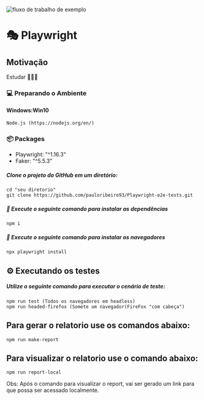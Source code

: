 ![fluxo de trabalho de exemplo](https://github.com/pauloribeiro93/Playwright-e2e-tests/actions/workflows/dramaturgo.yml/badge.svg)

# 🎭 Playwright 




## Motivação 
  Estudar 🥳👨‍💻

### :computer: Preparando o Ambiente

#### Windows:Win10
```
Node.js (https://nodejs.org/en/)
```

### :package: Packages 

- Playwright: "^1.16.3"
- Faker: "^5.5.3"

##### Clone o projeto do GitHub em um diretório:

```
cd "seu diretorio"
git clone https://github.com/pauloribeiro93/Playwright-e2e-tests.git

```

##### :runner: Execute o seguinte comando para instalar as dependências

```
npm i
```

##### :runner: Execute o seguinte comando para instalar os navegadores
````
npx playwright install
````

## ⚙️ Executando os testes

##### Utilize o seguinte comando para executar o cenário de teste: 

``````
npm run test (Todos os navegadores em headless)
npm run headed-firefox (Somete um navegador(FireFox "com cabeça")
``````

## Para gerar o relatorio use os comandos abaixo: 

``````
npm run make-report
``````

## Para visualizar o relatorio use o comando abaixo: 

``````
npm run report-local
``````
Obs: Após o comando para visualizar o report, vai ser gerado um link para que possa ser acessado localmente. 
